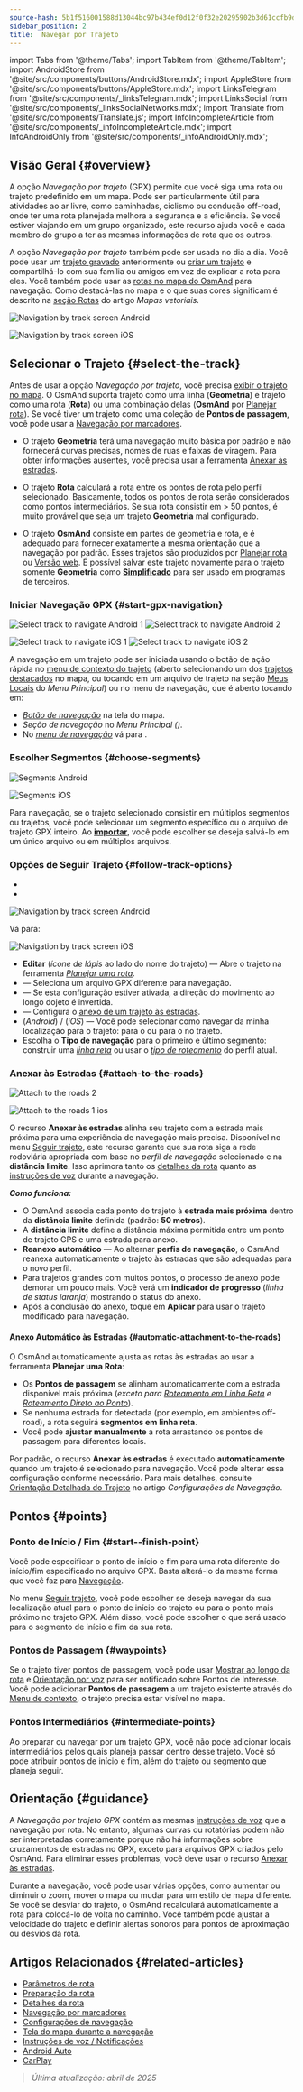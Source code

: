 ```yaml
---
source-hash: 5b1f516001588d13044bc97b434ef0d12f0f32e20295902b3d61ccfb9d49d0f5
sidebar_position: 2
title:  Navegar por Trajeto
---
```

import Tabs from '@theme/Tabs';
import TabItem from '@theme/TabItem';
import AndroidStore from '@site/src/components/buttons/AndroidStore.mdx';
import AppleStore from '@site/src/components/buttons/AppleStore.mdx';
import LinksTelegram from '@site/src/components/_linksTelegram.mdx';
import LinksSocial from '@site/src/components/_linksSocialNetworks.mdx';
import Translate from '@site/src/components/Translate.js';
import InfoIncompleteArticle from '@site/src/components/_infoIncompleteArticle.mdx';
import InfoAndroidOnly from '@site/src/components/_infoAndroidOnly.mdx';



## Visão Geral {#overview}

A opção *Navegação por trajeto* (GPX) permite que você siga uma rota ou trajeto predefinido em um mapa. Pode ser particularmente útil para atividades ao ar livre, como caminhadas, ciclismo ou condução off-road, onde ter uma rota planejada melhora a segurança e a eficiência. Se você estiver viajando em um grupo organizado, este recurso ajuda você e cada membro do grupo a ter as mesmas informações de rota que os outros.

A opção *Navegação por trajeto* também pode ser usada no dia a dia. Você pode usar um [trajeto gravado](../../plugins/trip-recording.md) anteriormente ou [criar um trajeto](../../personal/tracks/manage-tracks.md#create-a-track) e compartilhá-lo com sua família ou amigos em vez de explicar a rota para eles. Você também pode usar as [rotas no mapa do OsmAnd](../../../../blog/routes/) para navegação. Como destacá-las no mapa e o que suas cores significam é descrito na [seção Rotas](../../map/vector-maps.md#routes) do artigo *Mapas vetoriais*.

<Tabs groupId="operating-systems" queryString="current-os">

<TabItem value="android" label="Android">

![Navigation by track screen Android](@site/static/img/navigation/gpx/navigation_gpx_android.png)

</TabItem>

<TabItem value="ios" label="iOS">

![Navigation by track screen iOS](@site/static/img/navigation/gpx/navigation_gpx_ios.png)

</TabItem>

</Tabs>


## Selecionar o Trajeto {#select-the-track}

Antes de usar a opção *Navegação por trajeto*, você precisa [exibir o trajeto no mapa](../../map/tracks/index.md#display-tracks-on-the-map). O OsmAnd suporta trajeto como uma linha (**Geometria**) e trajeto como uma rota (**Rota**) ou uma combinação delas (**OsmAnd** por [Planejar rota](../../plan-route/create-route.md)). Se você tiver um trajeto como uma coleção de **Pontos de passagem**, você pode usar a [Navegação por marcadores](./markers-navigation.md).


- O trajeto **Geometria** terá uma navegação muito básica por padrão e não fornecerá curvas precisas, nomes de ruas e faixas de viragem. Para obter informações ausentes, você precisa usar a ferramenta [Anexar às estradas](#attach-to-the-roads).

- O trajeto **Rota** calculará a rota entre os pontos de rota pelo perfil selecionado. Basicamente, todos os pontos de rota serão considerados como pontos intermediários. Se sua rota consistir em > 50 pontos, é muito provável que seja um trajeto **Geometria** mal configurado.

- O trajeto **OsmAnd** consiste em partes de geometria e rota, e é adequado para fornecer exatamente a mesma orientação que a navegação por padrão. Esses trajetos são produzidos por [Planejar rota](../../plan-route/create-route.md) ou [Versão web](../../web/index.md). É possível salvar este trajeto novamente para o trajeto somente **Geometria** como [**Simplificado**](../../plan-route/create-route.md#save-route) para ser usado em programas de terceiros.


### Iniciar Navegação GPX {#start-gpx-navigation}

<Tabs groupId="operating-systems" queryString="current-os">

<TabItem value="android" label="Android">

![Select track to navigate Android 1](@site/static/img/navigation/gpx/follow_track_andr_1.png) ![Select track to navigate Android 2](@site/static/img/navigation/gpx/follow_track_andr_2.png)

</TabItem>

<TabItem value="ios" label="iOS">

![Select track to navigate iOS 1](@site/static/img/navigation/gpx/follow_track_ios_1.png) ![Select track to navigate iOS 2](@site/static/img/navigation/gpx/follow_track_ios_2.png)

</TabItem>

</Tabs>

A navegação em um trajeto pode ser iniciada usando o botão de ação rápida no [menu de contexto do trajeto](../../map/tracks/track-context-menu.md#add-waypoint-to-a-track) (aberto selecionando um dos [trajetos destacados](./route-navigation.md#history-of-previous-routes) no mapa, ou tocando em um arquivo de trajeto na seção [Meus Locais](../../personal/myplaces.md) do *Menu Principal*) ou no menu de navegação, que é aberto tocando em:

- [*Botão de navegação*](../../widgets/map-buttons.md#directions) na tela do mapa.
- *Seção de navegação* no *Menu Principal* *(<Translate android="true" ids="shared_string_menu,shared_string_navigation"/>)*.
- No [*menu de navegação*](./route-navigation.md#navigation-menu) vá para *<Translate android="true" ids="shared_string_settings,follow_track"/>*.

### Escolher Segmentos {#choose-segments}

<Tabs groupId="operating-systems" queryString="current-os">

<TabItem value="android" label="Android">

![Segments Android](@site/static/img/navigation/gpx/segments_andr.png)

</TabItem>

<TabItem value="ios" label="iOS">

![Segments iOS](@site/static/img/navigation/gpx/segments_ios.png)

</TabItem>

</Tabs>

Para navegação, se o trajeto selecionado consistir em múltiplos segmentos ou trajetos, você pode selecionar um segmento específico ou o arquivo de trajeto GPX inteiro. Ao **[importar](../../personal/tracks/manage-tracks.md#import)**, você pode escolher se deseja salvá-lo em um único arquivo ou em múltiplos arquivos.


### Opções de Seguir Trajeto {#follow-track-options}

<Tabs groupId="operating-systems" queryString="current-os">

<TabItem value="android" label="Android">

- *<Translate android="true" ids="shared_string_navigation,shared_string_settings,follow_track"/>*
- *<Translate android="true" ids="help_article_map_track_context_menu_name,shared_string_options,follow_track"/>*

![Navigation by track screen Android](@site/static/img/navigation/gpx/follow_the_track_5-1_andr.png)

</TabItem>

<TabItem value="ios" label="iOS">

Vá para: *<Translate ios="true" ids="shared_string_navigation,shared_string_settings,follow_track"/>*


![Navigation by track screen iOS](@site/static/img/navigation/gpx/follow_the_track_4-1_ios.png)

</TabItem>

</Tabs>

- **Editar** (*ícone de lápis* ao lado do nome do trajeto) — Abre o trajeto na ferramenta [*Planejar uma rota*](../../plan-route/create-route.md).
- **<Translate android="true" ids="select_another_track"/>** — Seleciona um arquivo GPX diferente para navegação.
- **<Translate android="true" ids="gpx_option_reverse_route"/>** — Se esta configuração estiver ativada, a direção do movimento ao longo dojeto é invertida.
- **<Translate android="true" ids="attach_to_the_roads"/>** — Configura o [anexo de um trajeto às estradas](#attach-to-the-roads).
- **<Translate android="true" ids="pass_whole_track_descr"/>** (*Android*) / **<Translate ios="true" ids="point_to_navigate"/>** (*iOS*) — Você pode selecionar como navegar da minha localização para o trajeto:
para o *<Translate android="true" ids="start_of_the_track"/>* ou para o *<Translate android="true" ids="nearest_point"/>* no trajeto.
- Escolha o **Tipo de navegação** para o primeiro e último segmento: construir uma [*linha reta*](../routing/straight-line-routing.md) ou usar o [*tipo de roteamento*](../routing/osmand-routing.md#routing-types) do perfil atual.


### Anexar às Estradas {#attach-to-the-roads}

<Tabs groupId="operating-systems" queryString="current-os">

<TabItem value="android" label="Android">

![Attach to the roads 2](@site/static/img/navigation/gpx/attach_roads_gpx_andr_2.png)

</TabItem>

<TabItem value="ios" label="iOS">

![Attach to the roads 1 ios](@site/static/img/navigation/gpx/attach_to_the_roads_ios.png)

</TabItem>

</Tabs>

O recurso **Anexar às estradas** alinha seu trajeto com a estrada mais próxima para uma experiência de navegação mais precisa. Disponível no menu [Seguir trajeto](#follow-track-options), este recurso garante que sua rota siga a rede rodoviária apropriada com base no *perfil de navegação* selecionado e na **distância limite**. Isso aprimora tanto os [detalhes da rota](../setup/route-details.md) quanto as [instruções de voz](#guidance) durante a navegação.

***Como funciona:***

- O OsmAnd associa cada ponto do trajeto à **estrada mais próxima** dentro da **distância limite** definida (padrão: **50 metros**).
- A **distância limite** define a distância máxima permitida entre um ponto de trajeto GPS e uma estrada para anexo.
- **Reanexo automático** — Ao alternar **perfis de navegação**, o OsmAnd reanexa automaticamente o trajeto às estradas que são adequadas para o novo perfil.
- Para trajetos grandes com muitos pontos, o processo de anexo pode demorar um pouco mais. Você verá um **indicador de progresso** (*linha de status laranja*) mostrando o status do anexo.
- Após a conclusão do anexo, toque em **Aplicar** para usar o trajeto modificado para navegação.

#### Anexo Automático às Estradas {#automatic-attachment-to-the-roads}

O OsmAnd automaticamente ajusta as rotas às estradas ao usar a ferramenta **Planejar uma Rota**:

- Os **Pontos de passagem** se alinham automaticamente com a estrada disponível mais próxima (*exceto para [Roteamento em Linha Reta](../../navigation/routing/straight-line-routing.md) e [Roteamento Direto ao Ponto](../../navigation/routing/direct-to-point-routing.md)*).
- Se nenhuma estrada for detectada (por exemplo, em ambientes off-road), a rota seguirá **segmentos em linha reta**.
- Você pode **ajustar manualmente** a rota arrastando os pontos de passagem para diferentes locais.

Por padrão, o recurso **Anexar às estradas** é executado **automaticamente** quando um trajeto é selecionado para navegação. Você pode alterar essa configuração conforme necessário. Para mais detalhes, consulte [Orientação Detalhada do Trajeto](../guidance/navigation-settings.md#detailed-track-guidance) no artigo *Configurações de Navegação*.


## Pontos {#points}

### Ponto de Início / Fim {#start--finish-point}

Você pode especificar o ponto de início e fim para uma rota diferente do início/fim especificado no arquivo GPX. Basta alterá-lo da mesma forma que você faz para [Navegação](../setup/route-navigation.md#select-starting-point).

No menu [Seguir trajeto](#follow-track-options), você pode escolher se deseja navegar da sua localização atual para o ponto de início do trajeto ou para o ponto mais próximo no trajeto GPX. Além disso, você pode escolher o [<Translate android="true" ids="nav_type_hint"/>](../routing/osmand-routing.md#routing-types) que será usado para o segmento de início e fim da sua rota.

### Pontos de Passagem {#waypoints}

Se o trajeto tiver pontos de passagem, você pode usar [Mostrar ao longo da rota](../guidance/map-during-navigation.md#show-points-along-the-route) e [Orientação por voz](../guidance/voice-navigation.md#voice-settings) para ser notificado sobre Pontos de Interesse. Você pode adicionar **Pontos de passagem** a um trajeto existente através do [Menu de contexto](../../map/map-context-menu.md#-add--edit-track-waypoint--add--edit-track-waypoint), o trajeto precisa estar visível no mapa.

### Pontos Intermediários {#intermediate-points}

Ao preparar ou navegar por um trajeto GPX, você não pode adicionar locais intermediários pelos quais planeja passar dentro desse trajeto. Você só pode atribuir pontos de início e fim, além do trajeto ou segmento que planeja seguir.

## Orientação {#guidance}

A *Navegação por trajeto GPX* contém as mesmas [instruções de voz](../guidance/voice-navigation.md) que a navegação por rota. No entanto, algumas curvas ou rotatórias podem não ser interpretadas corretamente porque não há informações sobre cruzamentos de estradas no GPX, exceto para arquivos GPX criados pelo OsmAnd. Para eliminar esses problemas, você deve usar o recurso [Anexar às estradas](#attach-to-the-roads).

Durante a navegação, você pode usar várias opções, como aumentar ou diminuir o zoom, mover o mapa ou mudar para um estilo de mapa diferente. Se você se desviar do trajeto, o OsmAnd recalculará automaticamente a rota para colocá-lo de volta no caminho. Você também pode ajustar a velocidade do trajeto e definir alertas sonoros para pontos de aproximação ou desvios da rota.


## Artigos Relacionados {#related-articles}

- [Parâmetros de rota](../routing/osmand-routing.md#routing-types)
- [Preparação da rota](./route-navigation.md)
- [Detalhes da rota](./route-details.md)
- [Navegação por marcadores](./markers-navigation.md)
- [Configurações de navegação](../guidance/navigation-settings.md)
- [Tela do mapa durante a navegação](../guidance/map-during-navigation.md)
- [Instruções de voz / Notificações](../guidance/voice-navigation.md)
- [Android Auto](../auto-car.md)
- [CarPlay](../car-play.md)

> *Última atualização: abril de 2025*